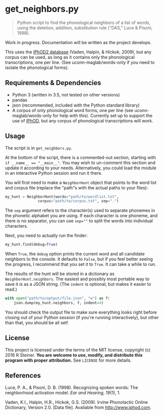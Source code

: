 # get_neighbors.py

>Python script to find the phonological neighbors of a list of words, using the deletion, addition, substitution rule ("DAS," Luce & Pisoni, 1998).

Work in progress. Documentation will be written as the project develops.

This uses the [IPhOD2 database](http://iphod.com) (Vaden, Halpin, & Hickok,
2009), but any corpus can be used, as long as it contains only the phonological
transcriptions, one per line. (See uconn-maglab/words-only if you need to 
isolate the phonological forms).

## Requirements & Dependencies

* Python 3 (written in 3.5, not tested on other versions)
* pandas
* json (recommended, included with the Python standard library)
* A corpus of only phonological word forms, one per line (see 
uconn-maglab/words-only for help with this). Currently set up to support the
use of [IPhOD](http://iphod.com), but any corpus of phonological transcriptions
will work.

## Usage

The script is in `get_neighbors.py`.

At the bottom of the script, there is a commented-out section, starting with 
`if __name__ == "__main__"`. You may wish to un-comment this section and update
it according to your needs. Alternatively, you could load the module in an
interactive Python session and run it there.

You will first need to make a `NeighborHunt` object that points to the word 
list and corpus file (replace the "path"s with the actual paths to your files):

```py
my_hunt = NeighborHunt(words="path/to/wordlist.txt", 
		       corpus="path/to/corpus.txt", sep=".")
```

The `sep` argument refers to the character(s) used to separate phonemes in the
phonetic alphabet you are using. If each character is one phoneme, and there is
no separator, you can use `sep=""` to split the words into individual characters.

Next, you need to actually run the finder:

```py
my_hunt.find(debug=True)
```

When `True`, the `debug` option prints the current word and all candidate 
neighbors to the console. It defaults to `False`, but if you feel better seeing
the progress, I recommend that you set it to `True`. It can take a while to run.

The results of the hunt will be stored in a dictionary as 
`NeighborHunt.neighbors`. The easiest and possibly most portable way to save
it is as a JSON string. (The `indent` is optional, but makes it easier to read.)

```py
with open("path/to/optput/file.json", "w") as f:
    json.dump(my_hunt.neighbors, f, indent=4)
```

You should check the output file to make sure everything looks right before 
closing out of your Python session (if you're running interactively), but other
than that, you should be all set!

## License

This project is licensed under the terms of the MIT license, copyright (c) 2016
R Steiner. **You are welcome to use, modify, and distribute this program with
proper attribution.** See `LICENSE` for more details.

## References

Luce, P. A., & Pisoni, D. B. (1998). Recognizing spoken words: The neighborhood 
activation model. *Ear and Hearing, 19*(1), 1.

Vaden, K.I., Halpin, H.R., Hickok, G.S. (2009). Irvine Phonotactic Online 
Dictionary, Version 2.0. [Data file]. Available from http://www.iphod.com.
